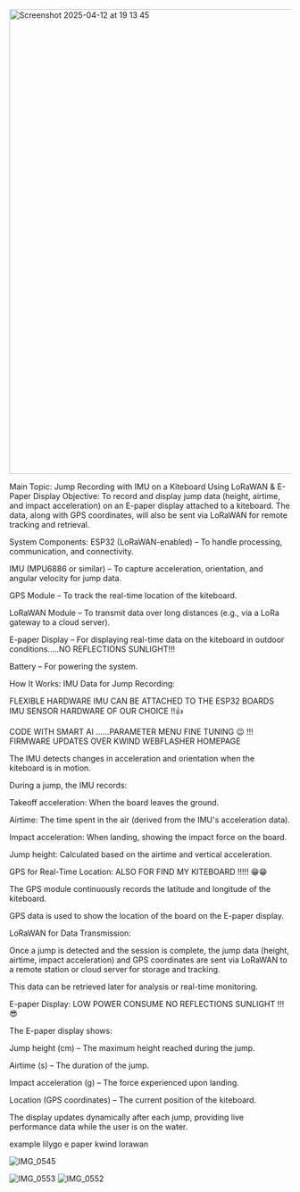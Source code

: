 

<img width="833" alt="Screenshot 2025-04-12 at 19 13 45" src="https://github.com/user-attachments/assets/b3ce92f6-f451-4f28-bc47-51dda93d49d4" />



Main Topic: Jump Recording with IMU on a Kiteboard Using LoRaWAN & E-Paper Display
Objective:
To record and display jump data (height, airtime, and impact acceleration) on an E-paper display attached to a kiteboard. The data, along with GPS coordinates, will also be sent via LoRaWAN for remote tracking and retrieval.

System Components:
ESP32 (LoRaWAN-enabled) – To handle processing, communication, and connectivity.

IMU (MPU6886 or similar) – To capture acceleration, orientation, and angular velocity for jump data.

GPS Module – To track the real-time location of the kiteboard.

LoRaWAN Module – To transmit data over long distances (e.g., via a LoRa gateway to a cloud server).

E-paper Display – For displaying real-time data on the kiteboard in outdoor conditions.....NO REFLECTIONS SUNLIGHT!!!

Battery – For powering the system.

How It Works:
IMU Data for Jump Recording: 

FLEXIBLE HARDWARE IMU CAN BE ATTACHED TO THE ESP32 BOARDS IMU SENSOR HARDWARE OF OUR CHOICE !!👍

CODE WITH SMART AI ......PARAMETER MENU FINE TUNING  😉 !!! FIRMWARE UPDATES OVER KWIND WEBFLASHER HOMEPAGE

The IMU detects changes in acceleration and orientation when the kiteboard is in motion.

During a jump, the IMU records:

Takeoff acceleration: When the board leaves the ground.

Airtime: The time spent in the air (derived from the IMU's acceleration data).

Impact acceleration: When landing, showing the impact force on the board.

Jump height: Calculated based on the airtime and vertical acceleration.

GPS for Real-Time Location:   ALSO FOR FIND MY KITEBOARD !!!!!  😁😁   

The GPS module continuously records the latitude and longitude of the kiteboard.

GPS data is used to show the location of the board on the E-paper display.

LoRaWAN for Data Transmission:

Once a jump is detected and the session is complete, the jump data (height, airtime, impact acceleration) and GPS coordinates are sent via LoRaWAN to a remote station or cloud server for storage and tracking.

This data can be retrieved later for analysis or real-time monitoring.

E-paper Display:    LOW POWER CONSUME NO REFLECTIONS SUNLIGHT !!!😎

The E-paper display shows:

Jump height (cm) – The maximum height reached during the jump.

Airtime (s) – The duration of the jump.

Impact acceleration (g) – The force experienced upon landing.

Location (GPS coordinates) – The current position of the kiteboard.

The display updates dynamically after each jump, providing live performance data while the user is on the water.

example lilygo e paper kwind lorawan

![IMG_0545](https://github.com/user-attachments/assets/4ae474a5-c8a6-448d-b466-69d2ad91064e)

![IMG_0553](https://github.com/user-attachments/assets/e02b7047-d51e-402c-a2ab-a63e0c1dafc9)
![IMG_0552](https://github.com/user-attachments/assets/5a632483-6bc4-437e-85e8-c9e301962c63)
